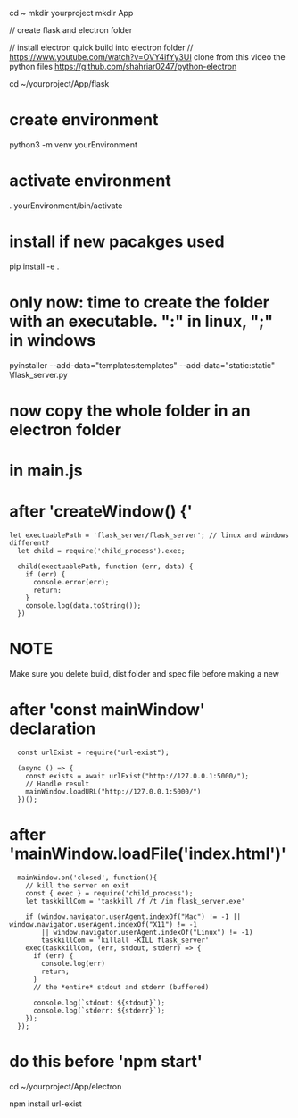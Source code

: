 cd ~
mkdir yourproject
mkdir App

// create flask and electron folder

// install electron quick build into electron folder
// https://www.youtube.com/watch?v=OVY4ifYy3UI clone from this video the python files https://github.com/shahriar0247/python-electron

cd ~/yourproject/App/flask

# create environment

python3 -m venv yourEnvironment

# activate environment

. yourEnvironment/bin/activate

# install if new pacakges used

pip install -e .

# only now: time to create the folder with an executable. ":" in linux, ";" in windows

pyinstaller --add-data="templates:templates" --add-data="static:static" \flask_server.py

# now copy the whole folder in an electron folder

# in main.js

# after 'createWindow() {'

```
let exectuablePath = 'flask_server/flask_server'; // linux and windows different?
  let child = require('child_process').exec;

  child(exectuablePath, function (err, data) {
    if (err) {
      console.error(err);
      return;
    }
    console.log(data.toString());
  })
```

# NOTE

Make sure you delete build, dist folder and spec file before making a new

# after 'const mainWindow' declaration

```
  const urlExist = require("url-exist");

  (async () => {
    const exists = await urlExist("http://127.0.0.1:5000/");
    // Handle result
    mainWindow.loadURL("http://127.0.0.1:5000/")
  })();
```

# after 'mainWindow.loadFile('index.html')'

```
  mainWindow.on('closed', function(){ 
    // kill the server on exit 
    const { exec } = require('child_process');
    let taskkillCom = 'taskkill /f /t /im flask_server.exe'

    if (window.navigator.userAgent.indexOf("Mac") != -1 || window.navigator.userAgent.indexOf("X11") != -1
        || window.navigator.userAgent.indexOf("Linux") != -1)
        taskkillCom = 'killall -KILL flask_server'
    exec(taskkillCom, (err, stdout, stderr) => { 
      if (err) { 
        console.log(err) 
        return; 
      } 
      // the *entire* stdout and stderr (buffered) 

      console.log(`stdout: ${stdout}`); 
      console.log(`stderr: ${stderr}`); 
    }); 
  });
```

# do this before 'npm start'

cd ~/yourproject/App/electron

npm install url-exist

